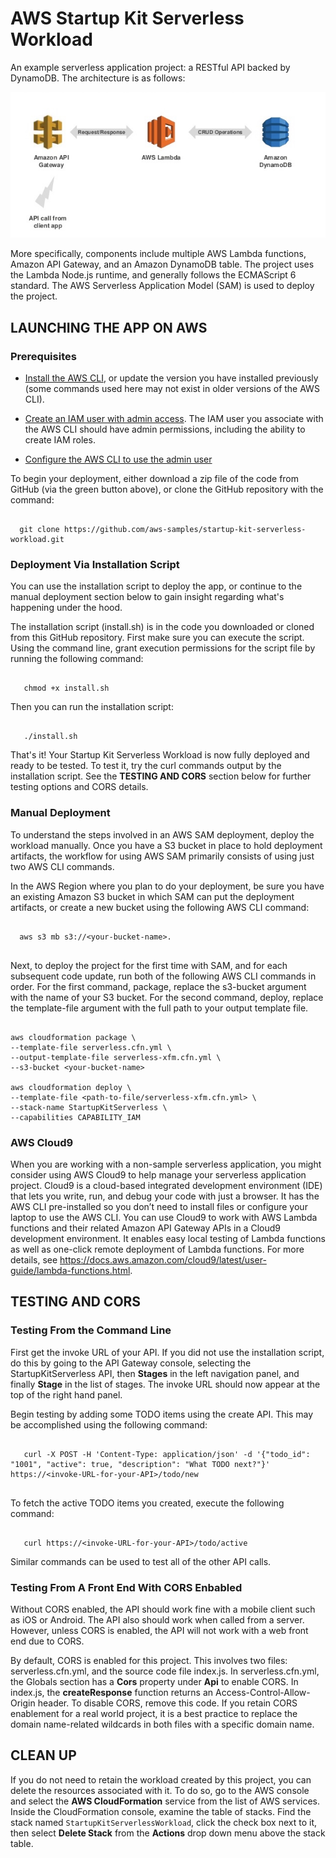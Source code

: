 # AWS Startup Kit Serverless Workload

An example serverless application project:  a RESTful API backed by DynamoDB. The architecture is as follows:

![Architecture](images/architecture.jpg)

More specifically, components include multiple AWS Lambda functions, Amazon API Gateway, and an Amazon DynamoDB table.  The project uses the Lambda Node.js runtime, and generally follows the ECMAScript 6 standard.  The AWS Serverless Application Model (SAM) is used to deploy the project. 

## LAUNCHING THE APP ON AWS

### Prerequisites

- [Install the AWS CLI](http://docs.aws.amazon.com/cli/latest/userguide/installing.html), or update
 the version you have installed previously (some commands used here may not
 exist in older versions of the AWS CLI).

- [Create an IAM user with admin access](http://docs.aws.amazon.com/IAM/latest/UserGuide/getting-started_create-admin-group.html).
 The IAM user you associate with the AWS CLI should have admin permissions, including the ability to create IAM roles.

- [Configure the AWS CLI to use the admin user](http://docs.aws.amazon.com/cli/latest/reference/configure/)


To begin your deployment, either download a zip file of the code from GitHub (via the green button above), or clone the GitHub repository with the command:  

```

  git clone https://github.com/aws-samples/startup-kit-serverless-workload.git

```


### Deployment Via Installation Script

You can use the installation script to deploy the app, or continue to the manual deployment section below to gain insight regarding what's happening under the hood.

The installation script (install.sh) is in the code you downloaded or cloned from this GitHub repository. First make sure you can execute the script. Using the command line, grant execution permissions for the script file by running the following command:

```
   
   chmod +x install.sh

```

Then you can run the installation script:

```
   
   ./install.sh

```

That's it!  Your Startup Kit Serverless Workload is now fully deployed and ready to be tested.  To test it, try the curl commands output by the installation script. See the **TESTING AND CORS** section below for further testing options and CORS details.  


### Manual Deployment

To understand the steps involved in an AWS SAM deployment, deploy the workload
manually.  Once you have a S3 bucket in place to hold deployment artifacts, the 
workflow for using AWS SAM primarily consists of using just two AWS CLI commands.  

In the AWS Region where you plan to do your deployment, be sure you have an 
existing Amazon S3 bucket in which SAM can put the deployment artifacts, or 
create a new bucket using the following AWS CLI command:  

```

  aws s3 mb s3://<your-bucket-name>.  
  
```

Next, to deploy the project for the first time with SAM, and for each subsequent 
code update, run both of the following AWS CLI commands in order.  For the 
first command, package, replace the s3-bucket argument with the name of your 
S3 bucket.  For the second command, deploy, replace the template-file argument 
with the full path to your output template file.

```

aws cloudformation package \
--template-file serverless.cfn.yml \
--output-template-file serverless-xfm.cfn.yml \
--s3-bucket <your-bucket-name>

aws cloudformation deploy \
--template-file <path-to-file/serverless-xfm.cfn.yml> \
--stack-name StartupKitServerless \
--capabilities CAPABILITY_IAM

```


### AWS Cloud9

When you are working with a non-sample serverless application, you might consider using AWS Cloud9 to help manage your serverless application project. Cloud9 is a cloud-based integrated development environment (IDE) that lets you write, run, and debug your code with just a browser. It has the AWS CLI pre-installed so you don’t need to install files or configure your laptop to use the AWS CLI. You can use Cloud9 to work with AWS Lambda functions and their related Amazon API Gateway APIs in a Cloud9 development environment. It enables easy local testing of Lambda functions as well as one-click remote deployment of Lambda functions. For more details, see https://docs.aws.amazon.com/cloud9/latest/user-guide/lambda-functions.html.


## TESTING AND CORS

### Testing From the Command Line

First get the invoke URL of your API. If you did not use the installation script, do this by going to the API Gateway console, selecting the StartupKitServerless API, then **Stages** in the left navigation panel, and finally **Stage** in the list of stages.  The invoke URL should now appear at the top of the right hand panel.  

Begin testing by adding some TODO items using the create API.  This may be
accomplished using the following command: 

```

   curl -X POST -H 'Content-Type: application/json' -d '{"todo_id": "1001", "active": true, "description": "What TODO next?"}' https://<invoke-URL-for-your-API>/todo/new
   
```

To fetch the active TODO items you created, execute the following command:

```

   curl https://<invoke-URL-for-your-API>/todo/active

```

Similar commands can be used to test all of the other API calls.


### Testing From A Front End With CORS Enbabled

Without CORS enabled, the API should work fine with a mobile client such as iOS or Android. The API also should work when called from a server. However, unless CORS is enabled, the API will not work with a web front end due to CORS. 

By default, CORS is enabled for this project. This involves two files:  serverless.cfn.yml, and the source code file index.js.  In serverless.cfn.yml, the Globals section has a **Cors** property under **Api** to enable CORS.  In index.js, the **createResponse** function returns an Access-Control-Allow-Origin header. To disable CORS, remove this code. If you retain CORS enablement for a real world project, it is a best practice to replace the domain name-related wildcards in both files with a specific domain name.  


## CLEAN UP

If you do not need to retain the workload created by this project, you can delete the resources associated with it.  To do so, go to the AWS console and select the **AWS CloudFormation** service from the list of AWS services.  Inside the CloudFormation console, examine the table of stacks.  Find the stack named ```StartupKitServerlessWorkload```, click the check box next to it, then select **Delete Stack** from the **Actions** drop down menu above the stack table.


